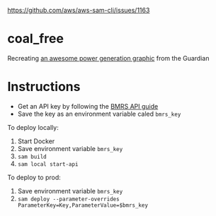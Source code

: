 https://github.com/aws/aws-sam-cli/issues/1163

# coal_free

Recreating [an awesome power generation graphic](https://www.theguardian.com/environment/ng-interactive/2019/may/25/the-power-switch-tracking-britains-record-coal-free-run) from the Guardian

# Instructions

- Get an API key by following the [BMRS API guide](https://www.elexon.co.uk/documents/training-guidance/bsc-guidance-notes/bmrs-api-and-data-push-user-guide-2/)
- Save the key as an environment variable caled `bmrs_key`

To deploy locally:

1. Start Docker
2. Save environment variable `bmrs_key`
3. `sam build`
4. `sam local start-api`

To deploy to prod:

1. Save environment variable `bmrs_key`
2. `sam deploy --parameter-overrides ParameterKey=Key,ParameterValue=$bmrs_key`
